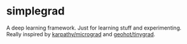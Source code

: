 # simplegrad

A deep learning framework. Just for learning stuff and experimenting. Really inspired by [karpathy/micrograd](https://github.com/karpathy/micrograd) and [geohot/tinygrad](https://github.com/geohot/tinygrad).

